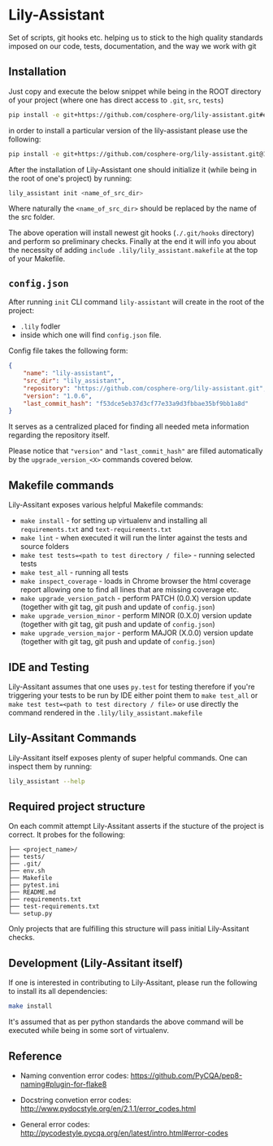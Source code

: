 
# Lily-Assistant

Set of scripts, git hooks etc. helping us to stick to the high quality standards imposed on our code, tests, documentation, and the way we work with git

## Installation

Just copy and execute the below snippet while being in the ROOT directory of
your project (where one has direct access to `.git`, `src`, `tests`)

```bash
pip install -e git+https://github.com/cosphere-org/lily-assistant.git#egg=lily-assistant

```

in order to install a particular version of the lily-assistant please use the following:
```bash
pip install -e git+https://github.com/cosphere-org/lily-assistant.git@1.0.0#egg=lily-assistant

```

After the installation of Lily-Assistant one should initialize it (while being in the root of one's project) by running:

```bash
lily_assistant init <name_of_src_dir>

```

Where naturally the `<name_of_src_dir>` should be replaced by the name of the src folder.

The above operation will install newest git hooks (`./.git/hooks` directory) and perform so preliminary checks. Finally at the end it will info you about the necessity of adding `include .lily/lily_assistant.makefile` at the top of your Makefile.


## `config.json`

After running `init` CLI command `lily-assistant` will create in the root of the project:
- `.lily` fodler
- inside which one will find `config.json` file.

Config file takes the following form:

```json
{
    "name": "lily-assistant",
    "src_dir": "lily_assistant",
    "repository": "https://github.com/cosphere-org/lily-assistant.git",
    "version": "1.0.6",
    "last_commit_hash": "f53dce5eb37d3cf77e33a9d3fbbae35bf9bb1a8d"
}
```

It serves as a centralized placed for finding all needed meta information regarding the repository itself.

Please notice that `"version"` and `"last_commit_hash"` are filled automatically by the `upgrade_version_<X>` commands covered below.

## Makefile commands

Lily-Assitant exposes various helpful Makefile commands:
- `make install` - for setting up virtualenv and installing all `requirements.txt` and `text-requirements.txt`
- `make lint` - when executed it will run the linter against the tests and source folders
- `make test tests=<path to test directory / file>` - running selected tests
- `make test_all` - running all tests
- `make inspect_coverage` - loads in Chrome browser the html coverage report allowing one to find all lines that are missing coverage etc.
- `make upgrade_version_patch` - perform PATCH (0.0.X) version update (together with git tag, git push and update of `config.json`)
- `make upgrade_version_minor` - perform MINOR (0.X.0) version update (together with git tag, git push and update of `config.json`)
- `make upgrade_version_major` - perform MAJOR (X.0.0) version update (together with git tag, git push and update of `config.json`)

## IDE and Testing

Lily-Assitant assumes that one uses `py.test` for testing therefore if you're triggering your tests to be run by IDE either point them to `make test_all` or `make test test=<path to test directory / file>` or use directly the command rendered in the `.lily/lily_assistant.makefile`

## Lily-Assitant Commands
Lily-Assitant itself exposes plenty of super helpful commands. One can inspect them by running:

```bash
lily_assistant --help
```

## Required project structure

On each commit attempt Lily-Assitant asserts if the stucture of the project is correct. It probes for the following:

    ├── <project_name>/
    ├── tests/
    ├── .git/
    ├── env.sh
    ├── Makefile
    ├── pytest.ini
    ├── README.md
    ├── requirements.txt
    ├── test-requirements.txt
    └── setup.py

Only projects that are fulfilling this structure will pass initial Lily-Assitant checks.

## Development (Lily-Assitant itself)

If one is interested in contributing to Lily-Assitant, please run the following to install its all dependencies:

```bash
make install
```

It's assumed that as per python standards the above command will be executed while being in some sort of virtualenv.

## Reference

- Naming convention error codes:
    https://github.com/PyCQA/pep8-naming#plugin-for-flake8

- Docstring convetion error codes:
    http://www.pydocstyle.org/en/2.1.1/error_codes.html

- General error codes:
    http://pycodestyle.pycqa.org/en/latest/intro.html#error-codes
